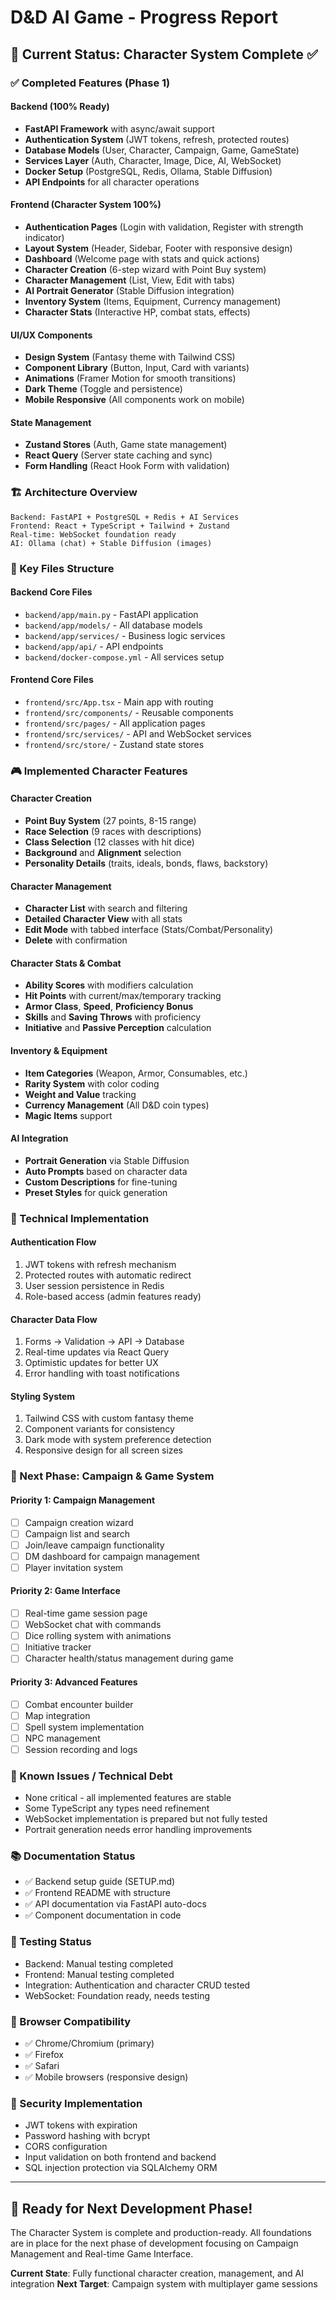 # D&D AI Game - Progress Report

## 🎯 Current Status: Character System Complete ✅

### ✅ Completed Features (Phase 1)

#### Backend (100% Ready)
- **FastAPI Framework** with async/await support
- **Authentication System** (JWT tokens, refresh, protected routes)
- **Database Models** (User, Character, Campaign, Game, GameState)
- **Services Layer** (Auth, Character, Image, Dice, AI, WebSocket)
- **Docker Setup** (PostgreSQL, Redis, Ollama, Stable Diffusion)
- **API Endpoints** for all character operations

#### Frontend (Character System 100%)
- **Authentication Pages** (Login with validation, Register with strength indicator)
- **Layout System** (Header, Sidebar, Footer with responsive design)
- **Dashboard** (Welcome page with stats and quick actions)
- **Character Creation** (6-step wizard with Point Buy system)
- **Character Management** (List, View, Edit with tabs)
- **AI Portrait Generator** (Stable Diffusion integration)
- **Inventory System** (Items, Equipment, Currency management)
- **Character Stats** (Interactive HP, combat stats, effects)

#### UI/UX Components
- **Design System** (Fantasy theme with Tailwind CSS)
- **Component Library** (Button, Input, Card with variants)
- **Animations** (Framer Motion for smooth transitions)
- **Dark Theme** (Toggle and persistence)
- **Mobile Responsive** (All components work on mobile)

#### State Management
- **Zustand Stores** (Auth, Game state management)
- **React Query** (Server state caching and sync)
- **Form Handling** (React Hook Form with validation)

### 🏗️ Architecture Overview

```
Backend: FastAPI + PostgreSQL + Redis + AI Services
Frontend: React + TypeScript + Tailwind + Zustand
Real-time: WebSocket foundation ready
AI: Ollama (chat) + Stable Diffusion (images)
```

### 📁 Key Files Structure

#### Backend Core Files
- `backend/app/main.py` - FastAPI application
- `backend/app/models/` - All database models
- `backend/app/services/` - Business logic services
- `backend/app/api/` - API endpoints
- `backend/docker-compose.yml` - All services setup

#### Frontend Core Files
- `frontend/src/App.tsx` - Main app with routing
- `frontend/src/components/` - Reusable components
- `frontend/src/pages/` - All application pages
- `frontend/src/services/` - API and WebSocket services
- `frontend/src/store/` - Zustand state stores

### 🎮 Implemented Character Features

#### Character Creation
- **Point Buy System** (27 points, 8-15 range)
- **Race Selection** (9 races with descriptions)
- **Class Selection** (12 classes with hit dice)
- **Background** and **Alignment** selection
- **Personality Details** (traits, ideals, bonds, flaws, backstory)

#### Character Management
- **Character List** with search and filtering
- **Detailed Character View** with all stats
- **Edit Mode** with tabbed interface (Stats/Combat/Personality)
- **Delete** with confirmation

#### Character Stats & Combat
- **Ability Scores** with modifiers calculation
- **Hit Points** with current/max/temporary tracking
- **Armor Class**, **Speed**, **Proficiency Bonus**
- **Skills** and **Saving Throws** with proficiency
- **Initiative** and **Passive Perception** calculation

#### Inventory & Equipment
- **Item Categories** (Weapon, Armor, Consumables, etc.)
- **Rarity System** with color coding
- **Weight and Value** tracking
- **Currency Management** (All D&D coin types)
- **Magic Items** support

#### AI Integration
- **Portrait Generation** via Stable Diffusion
- **Auto Prompts** based on character data
- **Custom Descriptions** for fine-tuning
- **Preset Styles** for quick generation

### 🔧 Technical Implementation

#### Authentication Flow
1. JWT tokens with refresh mechanism
2. Protected routes with automatic redirect
3. User session persistence in Redis
4. Role-based access (admin features ready)

#### Character Data Flow
1. Forms → Validation → API → Database
2. Real-time updates via React Query
3. Optimistic updates for better UX
4. Error handling with toast notifications

#### Styling System
1. Tailwind CSS with custom fantasy theme
2. Component variants for consistency
3. Dark mode with system preference detection
4. Responsive design for all screen sizes

### 🚀 Next Phase: Campaign & Game System

#### Priority 1: Campaign Management
- [ ] Campaign creation wizard
- [ ] Campaign list and search
- [ ] Join/leave campaign functionality
- [ ] DM dashboard for campaign management
- [ ] Player invitation system

#### Priority 2: Game Interface
- [ ] Real-time game session page
- [ ] WebSocket chat with commands
- [ ] Dice rolling system with animations
- [ ] Initiative tracker
- [ ] Character health/status management during game

#### Priority 3: Advanced Features
- [ ] Combat encounter builder
- [ ] Map integration
- [ ] Spell system implementation
- [ ] NPC management
- [ ] Session recording and logs

### 🐛 Known Issues / Technical Debt
- None critical - all implemented features are stable
- Some TypeScript any types need refinement
- WebSocket implementation is prepared but not fully tested
- Portrait generation needs error handling improvements

### 📚 Documentation Status
- ✅ Backend setup guide (SETUP.md)
- ✅ Frontend README with structure
- ✅ API documentation via FastAPI auto-docs
- ✅ Component documentation in code

### 🧪 Testing Status
- Backend: Manual testing completed
- Frontend: Manual testing completed
- Integration: Authentication and character CRUD tested
- WebSocket: Foundation ready, needs testing

### 📱 Browser Compatibility
- ✅ Chrome/Chromium (primary)
- ✅ Firefox
- ✅ Safari
- ✅ Mobile browsers (responsive design)

### 🔐 Security Implementation
- JWT tokens with expiration
- Password hashing with bcrypt
- CORS configuration
- Input validation on both frontend and backend
- SQL injection protection via SQLAlchemy ORM

---

## 🚀 Ready for Next Development Phase!

The Character System is complete and production-ready. All foundations are in place for the next phase of development focusing on Campaign Management and Real-time Game Interface.

**Current State**: Fully functional character creation, management, and AI integration
**Next Target**: Campaign system with multiplayer game sessions